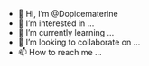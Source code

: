 - 👋 Hi, I’m @Dopicematerine
- 👀 I’m interested in ...
- 🌱 I’m currently learning ...
- 💞️ I’m looking to collaborate on ...
- 📫 How to reach me ...

<!---
Dopicematerine/Dopicematerine is a ✨ special ✨ repository because its `README.md` (this file) appears on your GitHub profile.
You can click the Preview link to take a look at your changes.
--->
